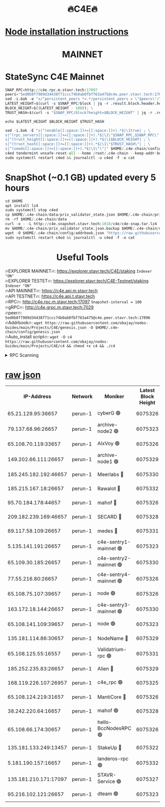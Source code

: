 <h1 align="center"> 🔥C4E🔥</h1>

[Node installation instructions](https://github.com/obajay/nodes-Guides/tree/main/Projects/C4E)
=

<h1 align="center"> MAINNET</h1>

# StateSync C4E Mainnet
```python
SNAP_RPC=http://c4e.rpc.m.stavr.tech:17097
peers="5ed0b8f7989d34438f71ccc74b0ab0fbf763a475@c4e.peer.stavr.tech:17096"
sed -i.bak -e "s/^persistent_peers *=.*/persistent_peers = \"$peers\"/" $HOME/.c4e-chain/config/config.toml
LATEST_HEIGHT=$(curl -s $SNAP_RPC/block | jq -r .result.block.header.height); \
BLOCK_HEIGHT=$((LATEST_HEIGHT - 100)); \
TRUST_HASH=$(curl -s "$SNAP_RPC/block?height=$BLOCK_HEIGHT" | jq -r .result.block_id.hash)

echo $LATEST_HEIGHT $BLOCK_HEIGHT $TRUST_HASH

sed -i.bak -E "s|^(enable[[:space:]]+=[[:space:]]+).*$|\1true| ; \
s|^(rpc_servers[[:space:]]+=[[:space:]]+).*$|\1\"$SNAP_RPC,$SNAP_RPC\"| ; \
s|^(trust_height[[:space:]]+=[[:space:]]+).*$|\1$BLOCK_HEIGHT| ; \
s|^(trust_hash[[:space:]]+=[[:space:]]+).*$|\1\"$TRUST_HASH\"| ; \
s|^(seeds[[:space:]]+=[[:space:]]+).*$|\1\"\"|" $HOME/.c4e-chain/config/config.toml
c4ed tendermint unsafe-reset-all --home /root/.c4e-chain --keep-addr-book
sudo systemctl restart c4ed && journalctl -u c4ed -f -o cat
```
# SnapShot (~0.1 GB) updated every 5 hours
```python
cd $HOME
apt install lz4
sudo systemctl stop c4ed
cp $HOME/.c4e-chain/data/priv_validator_state.json $HOME/.c4e-chain/priv_validator_state.json.backup
rm -rf $HOME/.c4e-chain/data
curl -o - -L http://c4e.snapshot.stavr.tech:1018/c4e/c4e-snap.tar.lz4 | lz4 -c -d - | tar -x -C $HOME/.c4e-chain --strip-components 2
mv $HOME/.c4e-chain/priv_validator_state.json.backup $HOME/.c4e-chain/data/priv_validator_state.json
wget -O $HOME/.c4e-chain/config/addrbook.json "https://raw.githubusercontent.com/obajay/nodes-Guides/main/Projects/C4E/addrbook.json"
sudo systemctl restart c4ed && journalctl -u c4ed -f -o cat
```
 <h1 align="center"> Useful Tools</h1>

🔥EXPLORER MAINNET🔥:  https://explorer.stavr.tech/C4E/staking            `Indexer "ON"` \
🔥EXPLORER TESTET🔥:   https://explorer.stavr.tech/C4E-Testnet/staking     `Indexer "ON"` \
🔥API MAINNET🔥:       https://c4e.api.m.stavr.tech \
🔥API TESTNET🔥:       https://c4e.api.t.stavr.tech \
🔥RPC🔥:               http://c4e.rpc.m.stavr.tech:17097                  `Snapshot-interval = 100` \
🔥gRPC🔥:              http://c4e.grpc.m.stavr.tech:7029 \
🔥peer🔥:              `5ed0b8f7989d34438f71ccc74b0ab0fbf763a475@c4e.peer.stavr.tech:17096` \
🔥Addrbook🔥:    ```wget https://raw.githubusercontent.com/obajay/nodes-Guides/main/Projects/C4E/genesis.json -O $HOME/.c4e-chain/config/genesis.json``` \
🔥Auto_install script🔥: ```wget -O c4 https://raw.githubusercontent.com/obajay/nodes-Guides/main/Projects/C4E/c4 && chmod +x c4 && ./c4```





<details>
<summary>RPC Scanning</summary>

<h2 align="center"> We scan nodes in real time every 4 hours. And we provide the final result of RPC endpoints.
We cannot influence the operation of these nodes in any way. </h2>


```python
If Voting Power is higher than 0 --> then the Node is a validator of the network and may be subject to attack and be a potential threat to the chain.
```
```python
We marked such validators with a red symbol
```

</details>

[raw json](https://rpc-check.c4e.stavr.tech/c4e/rpc-c4e-result.json)
=



<table><tr><th>IP-Address</th><th>Network</th><th>Moniker</th><th>Latest Block Height</th><th>Earliest Block Height</th><th>Catching Up</th><th>Voting Power</th><th>Scan Time</th></tr><tr><td>65.21.129.95:36657</td><td>perun-1</td><td>cyberG 🟢</td><td>6075326</td><td>0</td><td>False</td><td>0</td><td>2023-11-30T00:12:39.615036645UTC</td></tr><tr><td>79.137.68.96:26657</td><td>perun-1</td><td>archive-node2 🟢</td><td>6075323</td><td>1</td><td>False</td><td>0</td><td>2023-11-30T00:12:22.205831646UTC</td></tr><tr><td>65.108.70.119:33657</td><td>perun-1</td><td>AlxVoy 🟢</td><td>6075326</td><td>1</td><td>False</td><td>0</td><td>2023-11-30T00:12:38.860580031UTC</td></tr><tr><td>149.202.66.111:26657</td><td>perun-1</td><td>archive-node1 🟢</td><td>6075329</td><td>1</td><td>False</td><td>0</td><td>2023-11-30T00:12:55.717650614UTC</td></tr><tr><td>185.245.182.192:46657</td><td>perun-1</td><td>Meerlabs 🔴</td><td>6075330</td><td>1051501</td><td>False</td><td>493550</td><td>2023-11-30T00:13:01.492200729UTC</td></tr><tr><td>185.215.167.18:26657</td><td>perun-1</td><td>Rawalot 🔴</td><td>6075332</td><td>1090501</td><td>False</td><td>579034</td><td>2023-11-30T00:13:14.035530203UTC</td></tr><tr><td>95.70.184.178:44657</td><td>perun-1</td><td>mahof 🔴</td><td>6075326</td><td>2342001</td><td>False</td><td>1357006</td><td>2023-11-30T00:12:38.028728601UTC</td></tr><tr><td>209.182.239.169:46657</td><td>perun-1</td><td>SECARD 🔴</td><td>6075328</td><td>2616101</td><td>False</td><td>675729</td><td>2023-11-30T00:12:53.071765706UTC</td></tr><tr><td>89.117.58.109:26657</td><td>perun-1</td><td>medes 🔴</td><td>6075331</td><td>2826001</td><td>False</td><td>471345</td><td>2023-11-30T00:13:08.891167368UTC</td></tr><tr><td>5.135.141.191:26657</td><td>perun-1</td><td>c4e-sentry1-mainnet 🟢</td><td>6075323</td><td>4267001</td><td>False</td><td>0</td><td>2023-11-30T00:12:21.476411514UTC</td></tr><tr><td>65.109.30.185:26657</td><td>perun-1</td><td>c4e-sentry2-mainnet 🟢</td><td>6075330</td><td>5186001</td><td>False</td><td>0</td><td>2023-11-30T00:13:01.074532268UTC</td></tr><tr><td>77.55.216.80:26657</td><td>perun-1</td><td>c4e-sentry4-mainnet 🟢</td><td>6075326</td><td>5187001</td><td>False</td><td>0</td><td>2023-11-30T00:12:38.457591639UTC</td></tr><tr><td>65.108.75.107:39657</td><td>perun-1</td><td>node 🟢</td><td>6075326</td><td>5198801</td><td>False</td><td>0</td><td>2023-11-30T00:12:42.087526224UTC</td></tr><tr><td>163.172.18.144:26657</td><td>perun-1</td><td>c4e-sentry3-mainnet 🟢</td><td>6075330</td><td>5286001</td><td>False</td><td>0</td><td>2023-11-30T00:13:02.317698901UTC</td></tr><tr><td>65.108.141.109:39657</td><td>perun-1</td><td>node 🟢</td><td>6075323</td><td>5303301</td><td>False</td><td>0</td><td>2023-11-30T00:12:24.622084191UTC</td></tr><tr><td>135.181.114.86:30657</td><td>perun-1</td><td>NodeName 🔴</td><td>6075329</td><td>5508301</td><td>False</td><td>333717</td><td>2023-11-30T00:12:56.058684237UTC</td></tr><tr><td>65.108.125.55:16557</td><td>perun-1</td><td>Validatrium-rpc 🟢</td><td>6075331</td><td>5551301</td><td>False</td><td>0</td><td>2023-11-30T00:13:11.264758260UTC</td></tr><tr><td>185.252.235.83:26657</td><td>perun-1</td><td>Alien 🔴</td><td>6075329</td><td>5736001</td><td>False</td><td>380508</td><td>2023-11-30T00:12:56.442662120UTC</td></tr><tr><td>168.119.226.107:26957</td><td>perun-1</td><td>c4e_rpc 🟢</td><td>6075325</td><td>5975325</td><td>False</td><td>0</td><td>2023-11-30T00:12:31.074238066UTC</td></tr><tr><td>65.108.124.219:31657</td><td>perun-1</td><td>MantiCore 🔴</td><td>6075326</td><td>5975326</td><td>False</td><td>837430</td><td>2023-11-30T00:12:37.588682629UTC</td></tr><tr><td>38.242.220.64:16657</td><td>perun-1</td><td>mahof 🟢</td><td>6075328</td><td>5980001</td><td>False</td><td>0</td><td>2023-11-30T00:12:53.381311104UTC</td></tr><tr><td>65.108.66.174:30657</td><td>perun-1</td><td>hello-BccNodesRPC 🟢</td><td>6075326</td><td>5985401</td><td>False</td><td>0</td><td>2023-11-30T00:12:39.239655711UTC</td></tr><tr><td>135.181.133.249:13457</td><td>perun-1</td><td>StakeUp 🔴</td><td>6075322</td><td>6015001</td><td>False</td><td>1357007</td><td>2023-11-30T00:12:12.970994795UTC</td></tr><tr><td>5.181.190.157:16657</td><td>perun-1</td><td>landeros-rpc 🟢</td><td>6075332</td><td>6066001</td><td>False</td><td>0</td><td>2023-11-30T00:13:13.724990486UTC</td></tr><tr><td>135.181.210.171:17097</td><td>perun-1</td><td>STAVR-Service 🟢</td><td>6075327</td><td>6072901</td><td>False</td><td>0</td><td>2023-11-30T00:12:44.463805474UTC</td></tr><tr><td>95.216.102.121:26657</td><td>perun-1</td><td>dteam 🟢</td><td>6075323</td><td>6074001</td><td>False</td><td>0</td><td>2023-11-30T00:12:21.832792990UTC</td></tr></table>
